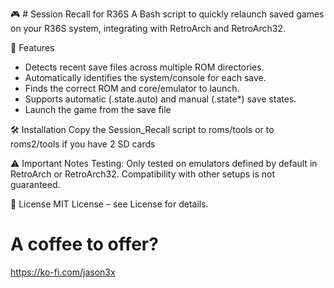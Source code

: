 🎮 # Session Recall for R36S
A Bash script to quickly relaunch saved games on your R36S system, integrating with RetroArch and RetroArch32.

🚀 Features
- Detects recent save files across multiple ROM directories.
- Automatically identifies the system/console for each save.
- Finds the correct ROM and core/emulator to launch.
- Supports automatic (.state.auto) and manual (.state*) save states.
- Launch the game from the save file 

🛠️ Installation
Copy the Session_Recall script to roms/tools or to roms2/tools if you have 2 SD cards

⚠️ Important Notes
Testing: Only tested on emulators defined by default in RetroArch or RetroArch32. Compatibility with other setups is not guaranteed.

📄 License
MIT License – see License for details.

# A coffee to offer?
https://ko-fi.com/jason3x
